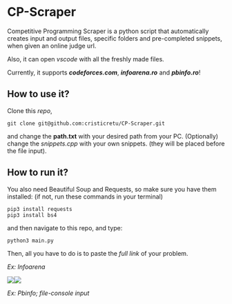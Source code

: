# CP-Scraper
Competitive Programming Scraper is a python script that automatically creates input and output files, specific folders and pre-completed snippets, when given an online judge url.

Also, it can open *vscode* with all the freshly made files.

Currently, it supports ***codeforces.com***, ***infoarena.ro*** and ***pbinfo.ro***!

## How to use it?

Clone this *repo*,

```
git clone git@github.com:cristicretu/CP-Scraper.git
```

 and change the **path.txt** with your desired path from your PC. (Optionally) change the *snippets.cpp* with your own snippets. (they will be placed before the file input).

## How to run it?

You also need Beautiful Soup and Requests, so make sure you have them installed: (if not, run these commands in your terminal)

```
pip3 install requests
pip3 install bs4
```

and then navigate to this repo, and type:

```
python3 main.py
```

Then, all you have to do is to paste the *full link* of your problem.

*Ex: Infoarena*

![](https://cdn.discordapp.com/attachments/427049682364268544/794227851753816084/ezgif.com-gif-maker.gif)![](https://cdn.discordapp.com/attachments/427049682364268544/794265081423724624/aaa.gif)

*Ex: Pbinfo; file-console input*